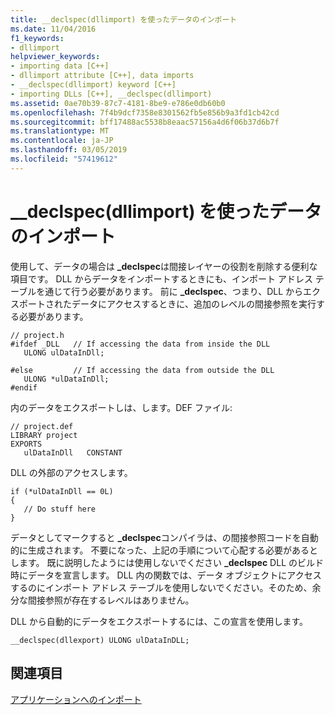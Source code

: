```yaml
---
title: __declspec(dllimport) を使ったデータのインポート
ms.date: 11/04/2016
f1_keywords:
- dllimport
helpviewer_keywords:
- importing data [C++]
- dllimport attribute [C++], data imports
- __declspec(dllimport) keyword [C++]
- importing DLLs [C++], __declspec(dllimport)
ms.assetid: 0ae70b39-87c7-4181-8be9-e786e0db60b0
ms.openlocfilehash: 7f4b9dcf7358e8301562fb5e856b9a3fd1cb42cd
ms.sourcegitcommit: bff17488ac5538b8eaac57156a4d6f06b37d6b7f
ms.translationtype: MT
ms.contentlocale: ja-JP
ms.lasthandoff: 03/05/2019
ms.locfileid: "57419612"
---
```

# <a name="importing-data-using-declspecdllimport"></a>__declspec(dllimport) を使ったデータのインポート

使用して、データの場合は **_declspec**は間接レイヤーの役割を削除する便利な項目です。 DLL からデータをインポートするときにも、インポート アドレス テーブルを通じて行う必要があります。 前に **_declspec**、つまり、DLL からエクスポートされたデータにアクセスするときに、追加のレベルの間接参照を実行する必要があります。

```
// project.h
#ifdef _DLL   // If accessing the data from inside the DLL
   ULONG ulDataInDll;

#else         // If accessing the data from outside the DLL
   ULONG *ulDataInDll;
#endif
```

内のデータをエクスポートしは、します。DEF ファイル:

```
// project.def
LIBRARY project
EXPORTS
   ulDataInDll   CONSTANT
```

DLL の外部のアクセスします。

```
if (*ulDataInDll == 0L)
{
   // Do stuff here
}
```

データとしてマークすると **_declspec**コンパイラは、の間接参照コードを自動的に生成されます。 不要になった、上記の手順について心配する必要があるとします。 既に説明したようには使用しないでください **_declspec** DLL のビルド時にデータを宣言します。 DLL 内の関数では、データ オブジェクトにアクセスするのにインポート アドレス テーブルを使用しないでください。そのため、余分な間接参照が存在するレベルはありません。

DLL から自動的にデータをエクスポートするには、この宣言を使用します。

```
__declspec(dllexport) ULONG ulDataInDLL;
```

## <a name="see-also"></a>関連項目

[アプリケーションへのインポート](../build/importing-into-an-application.md)

